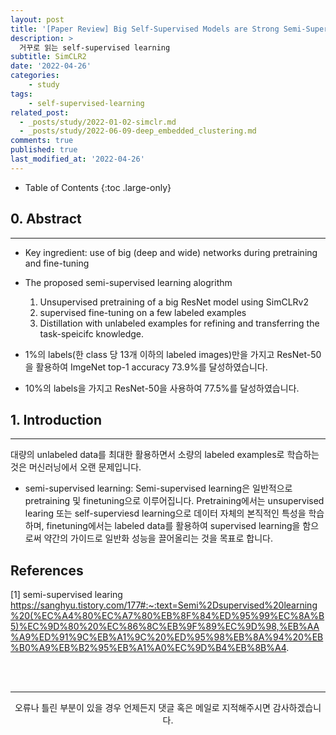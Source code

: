 ```yaml
---
layout: post
title: '[Paper Review] Big Self-Supervised Models are Strong Semi-Supervised Learners'
description: >
  거꾸로 읽는 self-supervised learning
subtitle: SimCLR2
date: '2022-04-26'
categories:
    - study
tags:
    - self-supervised-learning
related_post:
  - _posts/study/2022-01-02-simclr.md
  - _posts/study/2022-06-09-deep_embedded_clustering.md
comments: true
published: true
last_modified_at: '2022-04-26'
---
```


- Table of Contents
{:toc .large-only}

## 0. Abstract

***

- Key ingredient: use of big (deep and wide) networks during pretraining and fine-tuning

- The proposed semi-supervised learning alogrithm
    1. Unsupervised pretraining of a big ResNet model using SimCLRv2
    2. supervised fine-tuning on a few labeled examples
    3. Distillation with unlabeled examples for refining and transferring the task-speicifc knowledge.

- 1%의 labels(한 class 당 13개 이하의 labeled images)만을 가지고 ResNet-50을 활용하여 ImgeNet top-1 accuracy 73.9%를 달성하였습니다.
- 10%의 labels을 가지고 ResNet-50을 사용하여 77.5%를 달성하였습니다. 

## 1. Introduction

***
대량의 unlabeled data를 최대한 활용하면서 소량의 labeled examples로 학습하는 것은 머신러닝에서 오랜 문제입니다.
- semi-supervised learning:
Semi-supervised learning은 일반적으로 pretraining 및 finetuning으로 이루어집니다.
Pretraining에서는 unsupervised learing 또는 self-superviesd learning으로 데이터 자체의 본직적인 특성을 학습하며,
finetuning에서는 labeled data를 활용하여 supervised learning을 함으로써 약간의 가이드로 일반화 성능을 끌어올리는 것을 목표로 합니다.



## References
[1] semi-supervised learing
https://sanghyu.tistory.com/177#:~:text=Semi%2Dsupervised%20learning%20(%EC%A4%80%EC%A7%80%EB%8F%84%ED%95%99%EC%8A%B5)%EC%9D%80%20%EC%86%8C%EB%9F%89%EC%9D%98,%EB%AA%A9%ED%91%9C%EB%A1%9C%20%ED%95%98%EB%8A%94%20%EB%B0%A9%EB%B2%95%EB%A1%A0%EC%9D%B4%EB%8B%A4.


<br>
<br>

***

<center>오류나 틀린 부분이 있을 경우 언제든지 댓글 혹은 메일로 지적해주시면 감사하겠습니다.</center>